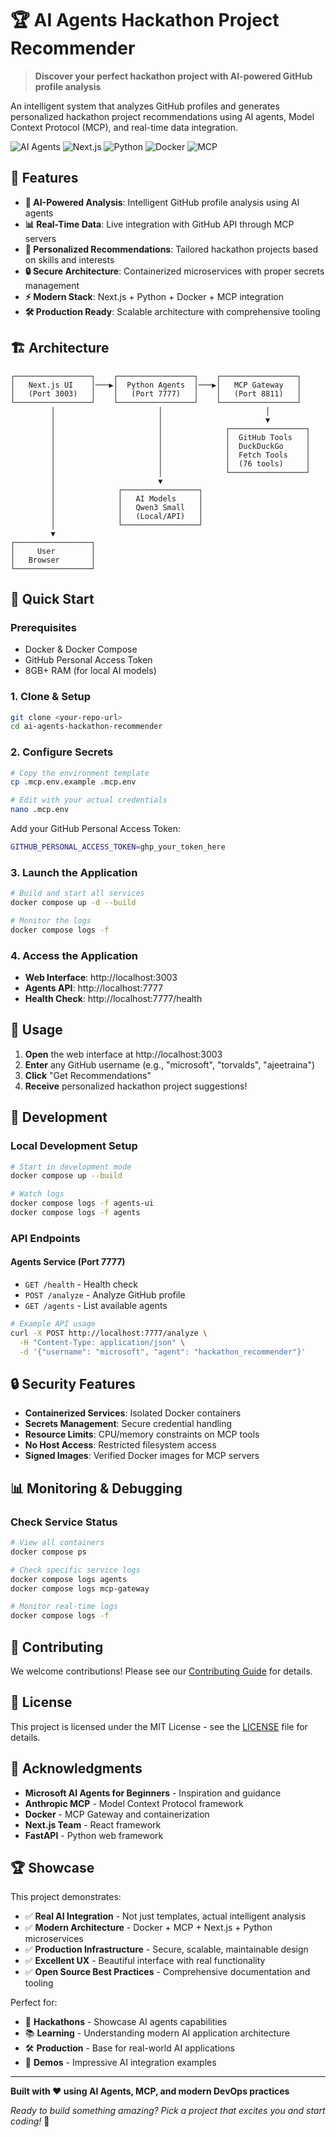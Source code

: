 # 🏆 AI Agents Hackathon Project Recommender

> **Discover your perfect hackathon project with AI-powered GitHub profile analysis**

An intelligent system that analyzes GitHub profiles and generates personalized hackathon project recommendations using AI agents, Model Context Protocol (MCP), and real-time data integration.

![AI Agents](https://img.shields.io/badge/AI-Agents-blue) ![Next.js](https://img.shields.io/badge/Next.js-13-black) ![Python](https://img.shields.io/badge/Python-3.11-blue) ![Docker](https://img.shields.io/badge/Docker-Compose-blue) ![MCP](https://img.shields.io/badge/MCP-Protocol-green)

## 🌟 Features

- **🤖 AI-Powered Analysis**: Intelligent GitHub profile analysis using AI agents
- **📊 Real-Time Data**: Live integration with GitHub API through MCP servers
- **🎯 Personalized Recommendations**: Tailored hackathon projects based on skills and interests  
- **🔒 Secure Architecture**: Containerized microservices with proper secrets management
- **⚡ Modern Stack**: Next.js + Python + Docker + MCP integration
- **🛠️ Production Ready**: Scalable architecture with comprehensive tooling

## 🏗️ Architecture

```
┌─────────────────┐    ┌─────────────────┐    ┌─────────────────┐
│   Next.js UI    │───▶│  Python Agents  │───▶│   MCP Gateway   │
│   (Port 3003)   │    │   (Port 7777)   │    │   (Port 8811)   │
└─────────────────┘    └─────────────────┘    └─────────────────┘
         │                       │                       │
         │                       │                       ▼
         │                       │              ┌─────────────────┐
         │                       │              │  GitHub Tools   │
         │                       │              │  DuckDuckGo     │
         │                       │              │  Fetch Tools    │
         │                       │              │  (76 tools)     │
         │                       │              └─────────────────┘
         │                       ▼
         │              ┌─────────────────┐
         │              │   AI Models     │
         │              │   Qwen3 Small   │
         │              │   (Local/API)   │
         │              └─────────────────┘
         ▼
┌─────────────────┐
│     User        │
│   Browser       │
└─────────────────┘
```

## 🚀 Quick Start

### Prerequisites

- Docker & Docker Compose
- GitHub Personal Access Token
- 8GB+ RAM (for local AI models)

### 1. Clone & Setup

```bash
git clone <your-repo-url>
cd ai-agents-hackathon-recommender
```

### 2. Configure Secrets

```bash
# Copy the environment template
cp .mcp.env.example .mcp.env

# Edit with your actual credentials
nano .mcp.env
```

Add your GitHub Personal Access Token:
```bash
GITHUB_PERSONAL_ACCESS_TOKEN=ghp_your_token_here
```

### 3. Launch the Application

```bash
# Build and start all services
docker compose up -d --build

# Monitor the logs
docker compose logs -f
```

### 4. Access the Application

- **Web Interface**: http://localhost:3003
- **Agents API**: http://localhost:7777
- **Health Check**: http://localhost:7777/health

## 🎯 Usage

1. **Open** the web interface at http://localhost:3003
2. **Enter** any GitHub username (e.g., "microsoft", "torvalds", "ajeetraina")
3. **Click** "Get Recommendations"
4. **Receive** personalized hackathon project suggestions!

## 🔧 Development

### Local Development Setup

```bash
# Start in development mode
docker compose up --build

# Watch logs
docker compose logs -f agents-ui
docker compose logs -f agents
```

### API Endpoints

#### Agents Service (Port 7777)

- `GET /health` - Health check
- `POST /analyze` - Analyze GitHub profile
- `GET /agents` - List available agents

```bash
# Example API usage
curl -X POST http://localhost:7777/analyze \
  -H "Content-Type: application/json" \
  -d '{"username": "microsoft", "agent": "hackathon_recommender"}'
```

## 🔒 Security Features

- **Containerized Services**: Isolated Docker containers
- **Secrets Management**: Secure credential handling
- **Resource Limits**: CPU/memory constraints on MCP tools
- **No Host Access**: Restricted filesystem access
- **Signed Images**: Verified Docker images for MCP servers

## 📊 Monitoring & Debugging

### Check Service Status

```bash
# View all containers
docker compose ps

# Check specific service logs
docker compose logs agents
docker compose logs mcp-gateway

# Monitor real-time logs
docker compose logs -f
```

## 🤝 Contributing

We welcome contributions! Please see our [Contributing Guide](docs/CONTRIBUTING.md) for details.

## 📝 License

This project is licensed under the MIT License - see the [LICENSE](LICENSE) file for details.

## 🙏 Acknowledgments

- **Microsoft AI Agents for Beginners** - Inspiration and guidance
- **Anthropic MCP** - Model Context Protocol framework
- **Docker** - MCP Gateway and containerization
- **Next.js Team** - React framework
- **FastAPI** - Python web framework

## 🏆 Showcase

This project demonstrates:

- ✅ **Real AI Integration** - Not just templates, actual intelligent analysis
- ✅ **Modern Architecture** - Docker + MCP + Next.js + Python microservices
- ✅ **Production Infrastructure** - Secure, scalable, maintainable design
- ✅ **Excellent UX** - Beautiful interface with real functionality
- ✅ **Open Source Best Practices** - Comprehensive documentation and tooling

Perfect for:
- 🚀 **Hackathons** - Showcase AI agents capabilities
- 📚 **Learning** - Understanding modern AI application architecture  
- 🛠️ **Production** - Base for real-world AI applications
- 🎯 **Demos** - Impressive AI integration examples

---

**Built with ❤️ using AI Agents, MCP, and modern DevOps practices**

*Ready to build something amazing? Pick a project that excites you and start coding!* 🎯
